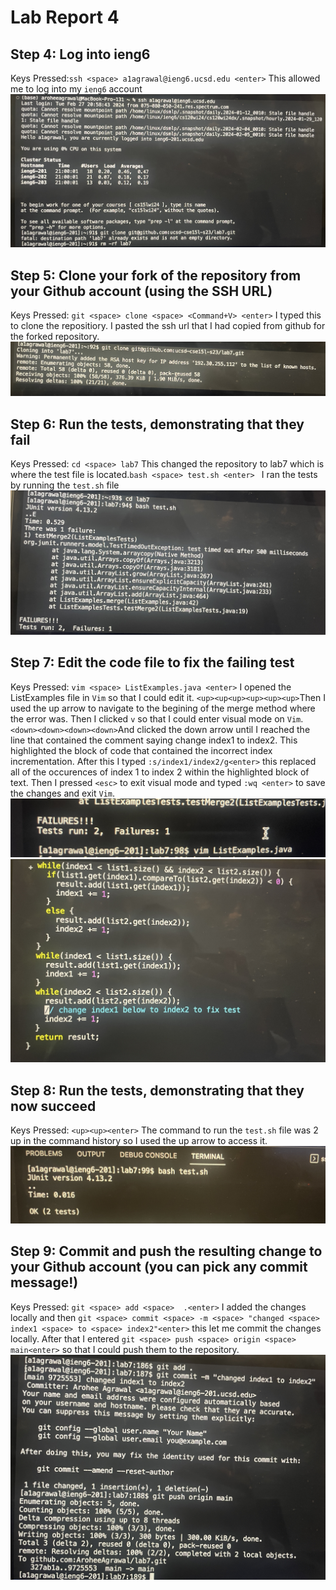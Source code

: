 # Lab Report 4
## Step 4: Log into ieng6
Keys Pressed:`ssh <space> a1agrawal@ieng6.ucsd.edu <enter>` This allowed me to log into my `ieng6` account
![Image](IMG_8202.jpg)
## Step 5: Clone your fork of the repository from your Github account (using the SSH URL)
Keys Pressed: `git <space> clone <space> <Command+V> <enter>` I typed this to clone the repositiory. I pasted the ssh url that I had copied from github for the forked repository.
![Image](IMG_8203.jpg)
## Step 6: Run the tests, demonstrating that they fail
Keys Pressed: `cd <space> lab7` This changed the repository to lab7 which is where the test file is located.`bash <space> test.sh <enter> ` I ran the tests by running the `test.sh` file
![Image](IMG_8204.jpg)
## Step 7: Edit the code file to fix the failing test
Keys Pressed: `vim <space> ListExamples.java <enter>` I opened the ListExamples file in `Vim` so that I could edit it. `<up><up<up><up><up><up>`Then I used the up arrow to navigate to the begining of the merge method where the error was. Then I clicked `v` so that I could enter visual mode on `Vim`. `<down><down><down><down>`And clicked the down arrow 
until I reached the line that contained the comment saying change index1 to index2. This highlighted the block of code that contained the incorrect index incrementation. After this I typed `:s/index1/index2/g<enter>`
this replaced all of the occurences of index 1 to index 2 within the highlighted block of text. Then I pressed `<esc>` to exit visual mode and typed `:wq <enter>` to save the changes and exit `Vim`.
![Image](IMG_8210.jpg)
![Image](IMG_8205.jpg)
## Step 8: Run the tests, demonstrating that they now succeed
Keys Pressed: `<up><up><enter>` The command to run the `test.sh` file was 2 up in the command history so I used the up arrow to access it. 
![Image](IMG_8209.jpg)
## Step 9: Commit and push the resulting change to your Github account (you can pick any commit message!)
Keys Pressed: `git <space> add <space>  .<enter>` I added the changes locally and then `git <space> commit <space> -m <space> "changed <space>  index1 <space> to <space> index2"<enter>` this let me commit the changes locally. After that I entered `git <space> push <space> origin <space> main<enter>` so that I could push them to the repository.
![Image](IMG_8206.jpg)
